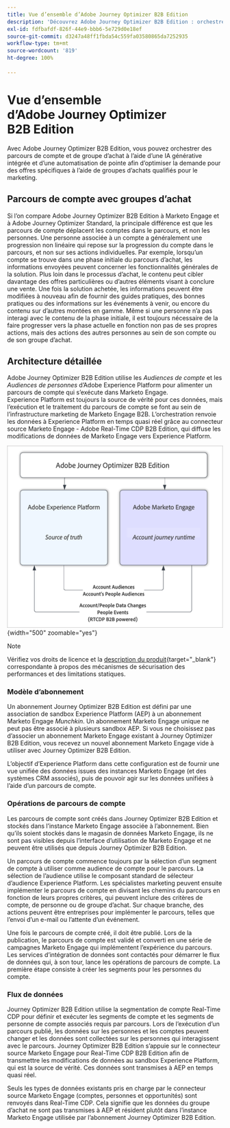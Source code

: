 ```yaml
---
title: Vue d’ensemble d’Adobe Journey Optimizer B2B Edition
description: 'Découvrez Adobe Journey Optimizer B2B Edition : orchestrez des parcours de compte avec des groupes d’achat, des informations basées sur l’IA et l’intégration d’Experience Platform pour le marketing B2B.'
exl-id: fdfbafdf-826f-44e9-bbb6-5e729d0e18ef
source-git-commit: d3247a48ff1fbda54c559fa03580865da7252935
workflow-type: tm+mt
source-wordcount: '819'
ht-degree: 100%

---
```


# Vue d’ensemble d’Adobe Journey Optimizer B2B Edition

Avec Adobe Journey Optimizer B2B Edition, vous pouvez orchestrer des parcours de compte et de groupe d’achat à l’aide d’une IA générative intégrée et d’une automatisation de pointe afin d’optimiser la demande pour des offres spécifiques à l’aide de groupes d’achats qualifiés pour le marketing.

## Parcours de compte avec groupes d’achat

Si l’on compare Adobe Journey Optimizer B2B Edition à Marketo Engage et à Adobe Journey Optimizer Standard, la principale différence est que les parcours de compte déplacent les comptes dans le parcours, et non les personnes. Une personne associée à un compte a généralement une progression non linéaire qui repose sur la progression du compte dans le parcours, et non sur ses actions individuelles. Par exemple, lorsqu’un compte se trouve dans une phase initiale du parcours d’achat, les informations envoyées peuvent concerner les fonctionnalités générales de la solution. Plus loin dans le processus d’achat, le contenu peut cibler davantage des offres particulières ou d’autres éléments visant à conclure une vente. Une fois la solution achetée, les informations peuvent être modifiées à nouveau afin de fournir des guides pratiques, des bonnes pratiques ou des informations sur les événements à venir, ou encore du contenu sur d’autres montées en gamme. Même si une personne n’a pas interagi avec le contenu de la phase initiale, il est toujours nécessaire de la faire progresser vers la phase actuelle en fonction non pas de ses propres actions, mais des actions des autres personnes au sein de son compte ou de son groupe d’achat.

## Architecture détaillée

Adobe Journey Optimizer B2B Edition utilise les _Audiences de compte_ et les _Audiences de personnes_ d’Adobe Experience Platform pour alimenter un parcours de compte qui s’exécute dans Marketo Engage. Experience Platform est toujours la source de vérité pour ces données, mais l’exécution et le traitement du parcours de compte se font au sein de l’infrastructure marketing de Marketo Engage B2B. L’orchestration renvoie les données à Experience Platform en temps quasi réel grâce au connecteur source Marketo Engage - Adobe Real-Time CDP B2B Edition, qui diffuse les modifications de données de Marketo Engage vers Experience Platform.

![Architecture de données détaillée](./assets/high-level-data-architecture.png){width="500" zoomable="yes"}

>[!NOTE]
>
>Vérifiez vos droits de licence et la [description du produit](https://helpx.adobe.com/fr/legal/product-descriptions/adobe-journey-optimizer-b2b.html){target="_blank"} correspondante à propos des mécanismes de sécurisation des performances et des limitations statiques.

### Modèle d’abonnement

Un abonnement Journey Optimizer B2B Edition est défini par une association de sandbox Experience Platform (AEP) à un abonnement Marketo Engage _Munchkin_. Un abonnement Marketo Engage unique ne peut pas être associé à plusieurs sandbox AEP. Si vous ne choisissez pas d’associer un abonnement Marketo Engage existant à Journey Optimizer B2B Edition, vous recevez un nouvel abonnement Marketo Engage vide à utiliser avec Journey Optimizer B2B Edition.

L’objectif d’Experience Platform dans cette configuration est de fournir une vue unifiée des données issues des instances Marketo Engage (et des systèmes CRM associés), puis de pouvoir agir sur les données unifiées à l’aide d’un parcours de compte.

### Opérations de parcours de compte

Les parcours de compte sont créés dans Journey Optimizer B2B Edition et stockés dans l’instance Marketo Engage associée à l’abonnement. Bien qu’ils soient stockés dans le magasin de données Marketo Engage, ils ne sont pas visibles depuis l’interface d’utilisation de Marketo Engage et ne peuvent être utilisés que depuis Journey Optimizer B2B Edition.

Un parcours de compte commence toujours par la sélection d’un segment de compte à utiliser comme audience de compte pour le parcours. La sélection de l’audience utilise le composant standard de sélecteur d’audience Experience Platform. Les spécialistes marketing peuvent ensuite implémenter le parcours de compte en divisant les chemins du parcours en fonction de leurs propres critères, qui peuvent inclure des critères de compte, de personne ou de groupe d’achat. Sur chaque branche, des actions peuvent être entreprises pour implémenter le parcours, telles que l’envoi d’un e-mail ou l’attente d’un événement.

Une fois le parcours de compte créé, il doit être publié. Lors de la publication, le parcours de compte est validé et converti en une série de campagnes Marketo Engage qui implémentent l’expérience du parcours. Les services d’intégration de données sont contactés pour démarrer le flux de données qui, à son tour, lance les opérations de parcours de compte. La première étape consiste à créer les segments pour les personnes du compte.

### Flux de données

Journey Optimizer B2B Edition utilise la segmentation de compte Real-Time CDP pour définir et exécuter les segments de compte et les segments de personne de compte associés requis par parcours. Lors de l’exécution d’un parcours publié, les données sur les personnes et les comptes peuvent changer et les données sont collectées sur les personnes qui interagissent avec le parcours. Journey Optimizer B2B Edition s’appuie sur le connecteur source Marketo Engage pour Real-Time CDP B2B Edition afin de transmettre les modifications de données au sandbox Experience Platform, qui est la source de vérité.  Ces données sont transmises à AEP en temps quasi réel.

Seuls les types de données existants pris en charge par le connecteur source Marketo Engage (comptes, personnes et opportunités) sont renvoyés dans Real-Time CDP. Cela signifie que les données du groupe d’achat ne sont pas transmises à AEP et résident plutôt dans l’instance Marketo Engage utilisée par l’abonnement Journey Optimizer B2B Edition.
